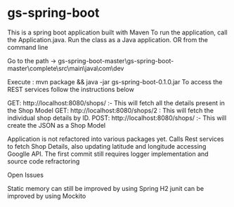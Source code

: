 # gs-spring-boot

This is a spring boot application built with Maven
To run the application, call the Application.java. Run the class as a Java application.
OR from the command line

Go to the path -> gs-spring-boot-master\gs-spring-boot-master\complete\src\main\java\com\dev

Execute : mvn package && java -jar gs-spring-boot-0.1.0.jar
To access the REST services follow the instructions below

GET: http://localhost:8080/shops/   :- This will fetch all the details present in the Shop Model
GET: http://localhost:8080/shops/2 : This will fetch the individual shop details by ID.
POST: http://localhost:8080/shops/ :- This will create the JSON as a Shop Model

Application is not refactored into various packages yet.
Calls Rest services to fetch Shop Details, also updating latitude and longitude accessing Googlle API.
The first commit still requires logger implementation and source code refractoring

Open Issues

Static memory can still be improved by using Spring H2
junit can be improved by using Mockito
